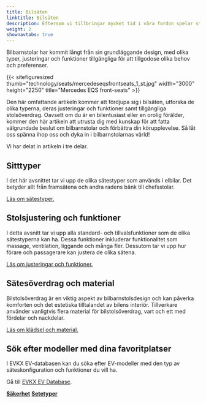 ```yaml
---
title: Bilsäten
linktitle: Bilsäten
description: Eftersom vi tillbringar mycket tid i våra fordon spelar stolarna vi sitter i en avgörande roll för att ge komfort, stöd och säkerhet under våra resor.
weight: 2
shownavtabs: true
---
```

<!-- markdownlint-disable MD033 -->
Bilbarnstolar har kommit långt från sin grundläggande design, med olika typer, justeringar och funktioner tillgängliga för att tillgodose olika behov och preferenser.

{{< sitefiguresized thumb="technology/seats/mercedeseqsfrontseats_1_st.jpg" width="3000" height="2250" title="Mercedes EQS front-seats" >}}

Den här omfattande artikeln kommer att fördjupa sig i bilsäten, utforska de olika typerna, deras justeringar och funktioner samt tillgängliga stolsöverdrag. Oavsett om du är en bilentusiast eller en orolig förälder, kommer den här artikeln att utrusta dig med kunskap för att fatta välgrundade beslut om bilbarnstolar och förbättra din körupplevelse. Så låt oss spänna ihop oss och dyka in i bilbarnstolarnas värld!

Vi har delat in artikeln i tre delar.

## Sitttyper

I det här avsnittet tar vi upp de olika sätestyper som används i elbilar. Det betyder allt från framsätena och andra radens bänk till chefsstolar.

[Läs om sätestyper.](typer/)

## Stolsjustering och funktioner

I detta avsnitt tar vi upp alla standard- och tillvalsfunktioner som de olika sätestyperna kan ha. Dessa funktioner inkluderar funktionalitet som massage, ventilation, liggande och många fler. Dessutom tar vi upp hur förare och passagerare kan justera de olika sätena.

[Läs om justeringar och funktioner.](justering/)

## Sätesöverdrag och material

Bilstolsöverdrag är en viktig aspekt av bilbarnstolsdesign och kan påverka komforten och det estetiska tilltalandet av bilens interiör. Tillverkare använder vanligtvis flera material för bilstolsöverdrag, vart och ett med fördelar och nackdelar.

[Läs om klädsel och material.](material/)

## Sök efter modeller med dina favoritplatser

I EVKX EV-databasen kan du söka efter EV-modeller med den typ av säteskonfiguration och funktioner du vill ha.

Gå till [EVKX EV Database](../../evsearch/).

<div class="mt-3 mb-3">
    <a href="../safety/" class="text-decoration-none text-black"><strong><i class="bi-arrow-left"></i> Säkerhet</strong></a>
    <a href="types/" class="text-decoration-none text-black float-end"><strong>Setetyper<i class="bi-arrow-right"></i></strong></a>
</div>
